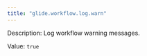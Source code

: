```yaml
---
title: "glide.workflow.log.warn"
---
```


Description: Log workflow warning messages.

Value: `true`